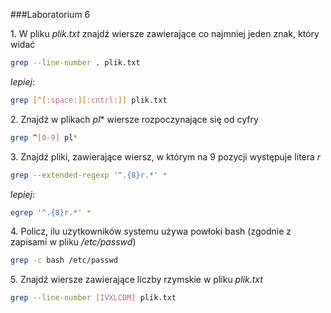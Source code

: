 ###Laboratorium 6

1\. W pliku *plik.txt* znajdź wiersze zawierające co najmniej jeden znak, który widać
```sh
grep --line-number . plik.txt
```
*lepiej*:
```sh
grep [^[:space:][:cntrl:]] plik.txt
```
2\. Znajdź w plikach *pl** wiersze rozpoczynające się od cyfry
```sh
grep ^[0-9] pl*
```
3\. Znajdź pliki, zawierające wiersz, w którym na 9 pozycji występuje litera *r*
```sh
grep --extended-regexp '^.{8}r.*' *
```
*lepiej*:
```sh
egrep '^.{8}r.*' *
```
4\. Policz, ilu użytkowników systemu używa powłoki bash (zgodnie z zapisami w pliku */etc/passwd*)
```sh
grep -c bash /etc/passwd
```
5\. Znajdź wiersze zawierające liczby rzymskie w pliku *plik.txt*
```sh
grep --line-number [IVXLCDM] plik.txt
```
